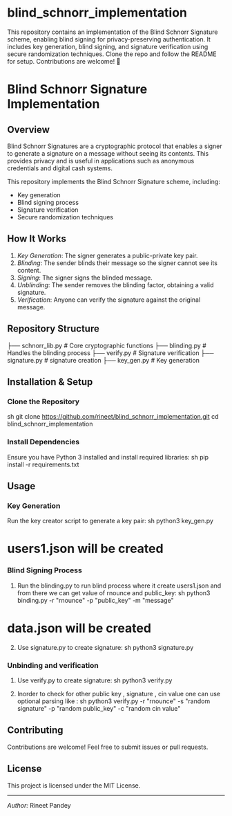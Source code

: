 # blind_schnorr_implementation
This repository contains an implementation of the Blind Schnorr Signature scheme, enabling blind signing for privacy-preserving authentication. It includes key generation, blind signing, and signature verification using secure randomization techniques. Clone the repo and follow the README for setup. Contributions are welcome! 🚀
# Blind Schnorr Signature Implementation

## Overview
Blind Schnorr Signatures are a cryptographic protocol that enables a signer to generate a signature on a message without seeing its contents. This provides privacy and is useful in applications such as anonymous credentials and digital cash systems.

This repository implements the Blind Schnorr Signature scheme, including:
- Key generation
- Blind signing process
- Signature verification
- Secure randomization techniques

## How It Works
1. *Key Generation*: The signer generates a public-private key pair.
2. *Blinding*: The sender blinds their message so the signer cannot see its content.
3. *Signing*: The signer signs the blinded message.
4. *Unblinding*: The sender removes the blinding factor, obtaining a valid signature.
5. *Verification*: Anyone can verify the signature against the original message.

## Repository Structure

├── schnorr_lib.py    # Core cryptographic functions
├── blinding.py        # Handles the blinding process
├── verify.py        # Signature verification
├── signature.py       # signature creation
├── key_gen.py       # Key generation 


## Installation & Setup
### Clone the Repository
sh
git clone https://github.com/rineet/blind_schnorr_implementation.git
cd blind_schnorr_implementation


### Install Dependencies
Ensure you have Python 3 installed and install required libraries:
sh
pip install -r requirements.txt


## Usage
### Key Generation
Run the key creator script to generate a key pair:
sh
python3 key_gen.py  

# users1.json will be created 

### Blind Signing Process
1. Run the blinding.py to run blind process where it create users1.json and from there we can get value of rnounce and public_key:
sh
python3 binding.py -r "rnounce" -p "public_key" -m "message"

# data.json will be created 

2. Use signature.py to create signature:
sh
python3 signature.py

### Unbinding and verification
1. Use verify.py to create signature:
sh
python3 verify.py

2. Inorder to check for other public key , signature , cin value one can use optional parsing like :
sh
python3 verify.py -r "rnounce" -s "random signature" -p "random public_key" -c "random cin value"

## Contributing
Contributions are welcome! Feel free to submit issues or pull requests.

## License
This project is licensed under the MIT License.

---
*Author:* Rineet Pandey
